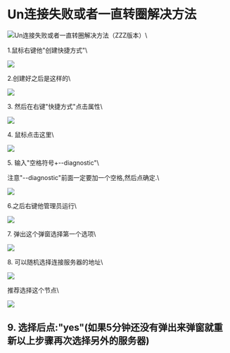 # Un连接失败或者一直转圈解决方法

![](https://tc-cdn.flowus.cn/oss/9967c7e3-3fd5-44a4-ae01-e5e209c2334b/UN.png?time=1723194900\&token=1fab59f9b633eff691ef05aaa1e04fe05e1e99a1dc135111763c58be6040e3e3\&role=sharePaid\&x-oss-process=image/resize,w\_256/quality,q\_80/)Un连接失败或者一直转圈解决方法（ZZZ版本）\


1.鼠标右键他"创建快捷方式"\



![](https://tc-cdn.flowus.cn/oss/15d0bb9d-2043-41f4-b2fe-d4ab873e9778/%E6%9C%AA%E5%91%BD%E5%90%8D%E6%96%87%E4%BB%B6.png?time=1723194900\&token=06c21161fb850b84d795c7dbebe5367ab74e8766c005b560b25c98056be4f583\&role=sharePaid)

2.创建好之后是这样的\



![](https://tc-cdn.flowus.cn/oss/a0a666e8-6521-48ae-b21c-7b93e5c294bc/%E6%9C%AA%E5%91%BD%E5%90%8D%E6%96%87%E4%BB%B6.png?time=1723194900\&token=a0f6de8ade82dfe5d186993f068a73affc8369a44d0412a6af27baf74d14403f\&role=sharePaid)

3\.  然后在右键"快捷方式"点击属性\



![](https://tc-cdn.flowus.cn/oss/9372fd4c-e278-46a2-a91e-55e17b962f1d/%E6%9C%AA%E5%91%BD%E5%90%8D%E6%96%87%E4%BB%B6.png?time=1723194900\&token=ac2b64b2cdc58cf9527fbf01b9a57c4d3744355f11817ffa910abc840f05fb13\&role=sharePaid)

4\.  鼠标点击这里\



![](https://tc-cdn.flowus.cn/oss/98d41318-6ec5-4d06-8a3c-91cfec279636/%E6%9C%AA%E5%91%BD%E5%90%8D%E6%96%87%E4%BB%B6.png?time=1723194900\&token=3c96f9585e370deacbd3d4a71b5f9d7a32cdee7ffd1d548f892eca58a07937fc\&role=sharePaid)

5\.  输入"空格符号+--diagnostic"\



注意"--diagnostic"前面一定要加一个空格,然后点确定.\



![](https://tc-cdn.flowus.cn/oss/cf779b8d-ee2d-4ae3-9e54-ef36ba83798f/%E6%9C%AA%E5%91%BD%E5%90%8D%E6%96%87%E4%BB%B6.png?time=1723194900\&token=c5d626b3a7853b6bb9362ad9b6009fbfd54c660e245b56fc566e556f21bfb4d1\&role=sharePaid)

6.之后右键他管理员运行\



![](https://tc-cdn.flowus.cn/oss/8f615a27-377f-4253-bc13-d5548a7ae93e/%E6%9C%AA%E5%91%BD%E5%90%8D%E6%96%87%E4%BB%B6.png?time=1723194900\&token=ee9b5b9e53de22584237bef22e494610b45d893e6eee30dc51be5086b1adb008\&role=sharePaid)

7\.  弹出这个弹窗选择第一个选项\



![](https://tc-cdn.flowus.cn/oss/8f51ce65-f669-4064-8223-0a81f4966773/%E6%9C%AA%E5%91%BD%E5%90%8D%E6%96%87%E4%BB%B6.png?time=1723194900\&token=dbcfa121766ed4e455e7b396e705e10f278a197fe37ad00e3809ec13ab42de54\&role=sharePaid)

8\.  可以随机选择连接服务器的地址\



![](https://tc-cdn.flowus.cn/oss/f2d0a804-28ab-4c0c-b1b0-8795846f7f34/%E6%9C%AA%E5%91%BD%E5%90%8D%E6%96%87%E4%BB%B6.png?time=1723194900\&token=010fb4ffb8c2f67a780b9a13f33f48a62285d46135aa6fe5063cf96b86146fb9\&role=sharePaid)

推荐选择这个节点\



![](https://tc-cdn.flowus.cn/oss/0d24a2f2-d3b8-4e87-827c-a541cc5b8fc4/image.png?time=1723194900\&token=3074085d0a3c3cc0bfe67edc2b402980cb8fb2c55375baa6b1456278aba37b15\&role=sharePaid)

## 9.  选择后点:"yes"(如果5分钟还没有弹出来弹窗就重新以上步骤再次选择另外的服务器)
